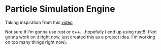 # Particle Simulation Engine

Taking inspiration from this [video](https://www.youtube.com/watch?v=RjPBtxIupQA)

Not sure if i'm gonna use rust or c++....hopefully i end up using rust!!! (Not gonna work on it right now, just created this as a project idea. I'm working on too many things right now).